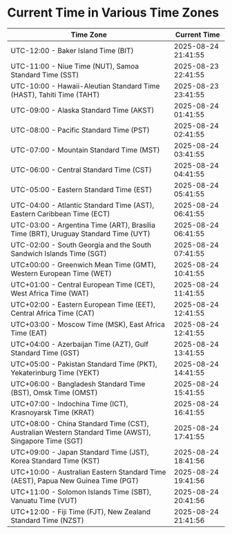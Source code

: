 # Current Time in Various Time Zones

| Time Zone | Current Time |
|-----------|--------------|
| UTC-12:00 - Baker Island Time (BIT) | 2025-08-24 21:41:55 |
| UTC-11:00 - Niue Time (NUT), Samoa Standard Time (SST) | 2025-08-23 22:41:55 |
| UTC-10:00 - Hawaii-Aleutian Standard Time (HAST), Tahiti Time (TAHT) | 2025-08-23 23:41:55 |
| UTC-09:00 - Alaska Standard Time (AKST) | 2025-08-24 01:41:55 |
| UTC-08:00 - Pacific Standard Time (PST) | 2025-08-24 02:41:55 |
| UTC-07:00 - Mountain Standard Time (MST) | 2025-08-24 03:41:55 |
| UTC-06:00 - Central Standard Time (CST) | 2025-08-24 04:41:55 |
| UTC-05:00 - Eastern Standard Time (EST) | 2025-08-24 05:41:55 |
| UTC-04:00 - Atlantic Standard Time (AST), Eastern Caribbean Time (ECT) | 2025-08-24 06:41:55 |
| UTC-03:00 - Argentina Time (ART), Brasília Time (BRT), Uruguay Standard Time (UYT) | 2025-08-24 06:41:55 |
| UTC-02:00 - South Georgia and the South Sandwich Islands Time (SGT) | 2025-08-24 07:41:55 |
| UTC±00:00 - Greenwich Mean Time (GMT), Western European Time (WET) | 2025-08-24 10:41:55 |
| UTC+01:00 - Central European Time (CET), West Africa Time (WAT) | 2025-08-24 11:41:55 |
| UTC+02:00 - Eastern European Time (EET), Central Africa Time (CAT) | 2025-08-24 12:41:55 |
| UTC+03:00 - Moscow Time (MSK), East Africa Time (EAT) | 2025-08-24 12:41:55 |
| UTC+04:00 - Azerbaijan Time (AZT), Gulf Standard Time (GST) | 2025-08-24 13:41:55 |
| UTC+05:00 - Pakistan Standard Time (PKT), Yekaterinburg Time (YEKT) | 2025-08-24 14:41:55 |
| UTC+06:00 - Bangladesh Standard Time (BST), Omsk Time (OMST) | 2025-08-24 15:41:55 |
| UTC+07:00 - Indochina Time (ICT), Krasnoyarsk Time (KRAT) | 2025-08-24 16:41:55 |
| UTC+08:00 - China Standard Time (CST), Australian Western Standard Time (AWST), Singapore Time (SGT) | 2025-08-24 17:41:55 |
| UTC+09:00 - Japan Standard Time (JST), Korea Standard Time (KST) | 2025-08-24 18:41:56 |
| UTC+10:00 - Australian Eastern Standard Time (AEST), Papua New Guinea Time (PGT) | 2025-08-24 19:41:56 |
| UTC+11:00 - Solomon Islands Time (SBT), Vanuatu Time (VUT) | 2025-08-24 20:41:56 |
| UTC+12:00 - Fiji Time (FJT), New Zealand Standard Time (NZST) | 2025-08-24 21:41:56 |
